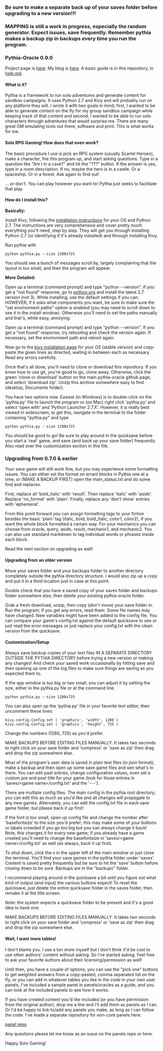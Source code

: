 ### Be sure to make a separate back up of your saves folder before upgrading to a new version!!!
### MAPPING is still a work in progress, especially the random generator. Expect issues, save frequently. Remember pythia makes a backup zip in backups every time you run the program.

### Pythia-Oracle 0.9.0

Project page is [here](https://exposit.github.io/pythia-oracle/). My blog is [here](https://exposit.github.io/katamoiran/). A basic guide is in this repository, in [help.md](https://github.com/exposit/pythia-oracle/blob/master/HELP.md).

#### What is it?

Pythia is a framework to run solo adventures and generate content for sandbox campaigns. It uses Python 2.7 and Kivy and will probably run on any platform they will. I wrote it with two goals in mind; first, I wanted to be able to generate content on the fly for my group sandbox campaign while keeping track of that content and second, I wanted to be able to run solo characters through adventures that would surprise me. There are many great GM emulating tools out there, software and print. This is what works for me.

#### Solo RPG Gaming! How does that even work?

The basic procedure I use is pick an RPG system (usually Scarlet Heroes), make a character, fire this program up, and start asking questions. Type in a question like "Am I in a cave?" and hit the "???" button. If the answer is yes, type in a room description. If no, maybe the hero is in a castle. Or a spaceship. Or in a forest. Ask again to find out!

... or don't. You can play however you want to! Pythia just seeks to facilitate that play.

#### How do I install this?

**Basically:**

Install Kivy, following the [installation instructions](https://kivy.org/docs/installation/installation.html) for your OS and Python 2.7. The instructions are very comprehensive and cover pretty much everything you'll need, step by step. They will get you through installing Python 2.7 (or identifying if it's already installed) and through installing Kivy.

Run pythia with

`python pythia.py --size 1280x725`

You should see a bunch of messages scroll by, largely complaining that the layout is too small, and then the program will appear.

**More Detailed:**

Open up a terminal (command prompt) and type "python --version". If you get a "not found" response, go to [python.org](https://www.python.org/downloads/) and install the latest 2.7 version (not 3). While installing, use the default settings if you can; HOWEVER, if it asks what components you want, be sure to make sure the "set environment paths" option is enabled (you may need to scroll down to see it in the install window). Otherwise you'll need to set the paths manually and that's, while easy, annoying.

Open up a terminal (command prompt) and type "python --version". If you get a "not found" response, try rebooting and check the version again. If necessary, set the environment path and reboot again.

Now go to the [kivy installation page](https://kivy.org/docs/installation/installation.html) for your OS (stable version) and copy-paste the given lines as directed, waiting in between each as necessary. Read any errors carefully.

Once that's all done, you'll need to clone or download this repository. If you know how to use git, you're good to go, clone away. Otherwise, click the green 'clone or download' button on the main pythia-oracle github page, and select 'download zip'. Unzip this archive somewhere easy to find (desktop, Documents folder).

You have two options now. Easiest (in Windows) is to double-click on the 'pythia.py' file to launch the program or (on Mac) right click 'pythia.py' and select 'open with' and 'Python Launcher 2.7.X'. However, it is really best viewed in widescreen; to get this, navigate in the terminal to the folder containing "pythia.py" and type

`python pythia.py --size 1280x725`

You should be good to go! Be sure to play around in the quicksave before you start a 'real' game, and save (and back up your save folder) frequently. Also read over the customization section in this file.

### Upgrading from 0.7.0 & earlier

Your save game will still work fine, but you may experience some formatting issues. You can either set the format on errant blocks in Pythia one at a time, or (MAKE A BACKUP FIRST) open the main_status.txt and do some find and replaces.

First, replace all 'bold_italic' with 'result'. Then replace 'italic' with 'aside'. Replace 'no_format' with 'plain'. Finally, replace any 'don't show' entries with 'ephemeral'.

From this point forward you can assign formatting tags to your fiction besides the basic 'plain' tag (italic, bold, bold_italic, color1, color2), if you want the whole block formatted a certain way. For your mechanics you can choose from oracle, query, aside, result, mechanic1, and mechanic2. You can also use standard markdown to tag individual words or phrases inside each block.

Read the next section on upgrading as well!

#### Upgrading from an older version

Move your saves folder and your backups folder to another directory completely outside the pythia directory structure. I would also zip up a copy and put it in a third location just in case at this point.

Double check that you have a saved copy of your saves folder and backups folder somewhere else, then delete your existing pythia-oracle folder.

Grab a fresh download, unzip, then copy (don't move) your save folder in. Run the program; if you get any errors, read them. Some file names may have changed. New variables might have been added to the config file. You can compare your game's config.txt against the default quicksave to see or just read the error messages or just replace your config.txt with the clean version from the quicksave.

#### Customization/Setup

Always save backup copies of your text files IN A SEPARATE DIRECTORY OUTSIDE THE PYTHIA DIRECTORY before trying a new version or making any changes! And check your saved work occasionally by hitting save and then opening up one of the log files to make sure things are saving as you expected them to.

If the app window is too big or two small, you can adjust it by setting the size, either in the pythia.py file or at the command line.

`python pythia.py --size 1280x725`

You can also open up the 'pythia.py' file in your favorite text editor, then uncomment these lines:

`kivy.config.Config.set ( 'graphics', 'width', 1280 )`<br>
`kivy.config.Config.set ( 'graphics', 'height', 725 )`

Change the numbers (1280, 725) as you'd prefer.

MAKE BACKUPS BEFORE EDITING FILES MANUALLY. It takes two seconds to right click on your save folder and 'compress' or 'save as zip' then drag and drop the zip somewhere else.

Most of the program's user data is saved in plain text files (in json format); make a backup and then open up some save game files and see what's in there. You can edit past entries, change configuration values, even set a custom pre and post title for your game (look for those entries in 'saves/\<game name\>/config.txt' and the '---').

There are multiple config files. The main config in the pythia root directory; you can edit this as much as you'd like and all changes will propagate to any new games. Alternately, you can edit the config.txt file in each save game folder, but please back it up first!

If the font is too small, open up config file and change the number after 'basefontsize' to the size you'd prefer; this may make some of your buttons or labels crowded if you go too big but you can always change it back! Note, this changes it for every new game; if you already have a game created you'll need to change the basefontsize in 'saves/\<game name\>/config.txt' as well (as always, back it up first).

To shut down, click the x in the upper left of the main window or just close the terminal. You'll find your save games in the pythia folder under 'saves'. Content is saved pretty frequently but be sure to hit the 'save' button before closing down to be sure. Backups are in the "backups" folder.

I recommend playing around in the quicksave a bit until you figure out what kind of output (and input) the various buttons expect! To reset the quicksave, just delete the entire quicksave folder in the saves folder, then remake it at the title screen.

Note: the system expects a quicksave folder to be present and it's a good idea to have one.

MAKE BACKUPS BEFORE EDITING FILES MANUALLY. It takes two seconds to right click on your save folder and 'compress' or 'save as zip' then drag and drop the zip somewhere else.

#### Wait, I want more tables!

I don't blame you. I use a ton more myself but I don't think it'd be cool to use other authors' content without asking. So I've started asking. Feel free to ask your favorite authors about their licensing/permission as well!

Until then, you have a couple of options; you can use the "pick one" buttons to get weighted answers from a copy-pasted, comma separated list on the fly, or you can add in whatever tables you like in the code in your own user panels. I've included a sample panel in panels/oracles as a guide, and you can look at the included panels to see how it works.

If you have created content you'd like included (or you have permission from the original author), drop me a line and I'll add them as panels as I can. Or I'd be happy to link to/add any panels you make, as long as I can follow the code. I've made a separate repository for non-core panels here:

[panel repo](https://github.com/exposit/pythia-oracle-panels)

Any questions please let me know as an issue on the panels repo or here.

Happy Solo Gaming!
